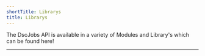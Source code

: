 ```yaml
---
shortTitle: Librarys
title: Librarys
---
```


The DscJobs API is available in a variety of Modules and Library's which can be found here!

---

<Overview />

